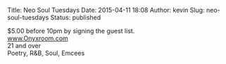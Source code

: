 Title: Neo Soul Tuesdays
Date: 2015-04-11 18:08
Author: kevin
Slug: neo-soul-tuesdays
Status: published

\$5.00 before 10pm by signing the guest list.  
www.Onyxroom.com  
21 and over  
Poetry, R&B, Soul, Emcees
